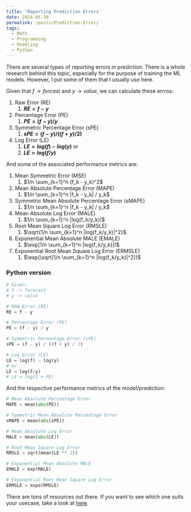 ```yaml
---
title: 'Reporting Prediction Errors'
date: 2024-05-30
permalink: /posts/Prediction-Error/
tags:
  - Math
  - Programming
  - Modeling
  - Python
--- 
```


There are several types of reporting errors in prediction. There is a whole research behind this topic, especially for the purpose of training the ML models. However, I put some of them that I usually use here.

Given that $f \rightarrow forcast$ and $y \rightarrow value$, we can calculate these errros:

1. Raw Error (RE)
   1. **$RE = f - y$**
2. Percentage Error (PE)
   1. **$PE = (f - y) / y$**
3. Symmetric Percentage Error (sPE)
   1. **$sPE = (f - y) / ((f + y) / 2)$**
4. Log Error (LE)
   1. **$LE = log(f) - log(y)$** or
   2. **$LE = log(f/y)$**

And some of the associated performance metrics are:

1. Mean Symmetric Error (MSE)
   1. $1/n \sum_{k=1}^n (f_k - y_k)^2$
2. Mean Absolute Percentage Error (MAPE)
   1. $1/n \sum_{k=1}^n |f_k - y_k| / y_k$
3. Symmetric Mean Absolute Percentage Error (sMAPE)
   1. $1/n \sum_{k=1}^n |f_k - y_k| / y_k$
4. Mean Absolute Log Error (MALE)
   1. $1/n \sum_{k=1}^n |log(f_k/y_k)|$
5. Root Mean Square Log Error (RMSLE)
   1. $\sqrt{1/n \sum_{k=1}^n |log(f_k/y_k)|^2}$
6. Exponential Mean Absolute MALE (EMALE)
   1. $\exp(1/n \sum_{k=1}^n |log(f_k/y_k)|)$
7. Exponential Root Mean Square Log Error (ERMSLE)
   1. $\exp(\sqrt{1/n \sum_{k=1}^n |log(f_k/y_k)|^2})$

### Python version

```python
# Given:
# f -> forecast
# y -> value

# RAW Error (RE)
RE = f - y

# Percentage Error (PE)
PE = (f - y) / y

# Symmetric Percentage Error (sPE)
sPE = (f - y) / ((f + y) / 2)

# Log Error (LE)
LE = log(f) - log(y) 
# or
LE = log(f/y)
# LE = log(1 + PE)
```

And the respective performance metrics of the model/prediction:

```python
# Mean Absolute Percentage Error
MAPE = mean(abs(PE))

# Symmetric Mean Absolute Percentage Error
sMAPE = mean(abs(sPE))

# Mean Absolute Log Error
MALE = mean(abs(LE))

# Root Mean Square Log Error
RMSLE = sqrt(mean(LE ** 2))

# Exponential Mean Absolute MALE
EMALE = exp(MALE)

# Exponential Root Mean Square Log Error
ERMSLE = expo(RMSLE)
```

There are tons of resources out there. If you want to see which one suits your usecase, take a look at [here](https://towardsdatascience.com/mean-absolute-log-error-male-a-better-relative-performance-metric-a8fd17bc5f75).
